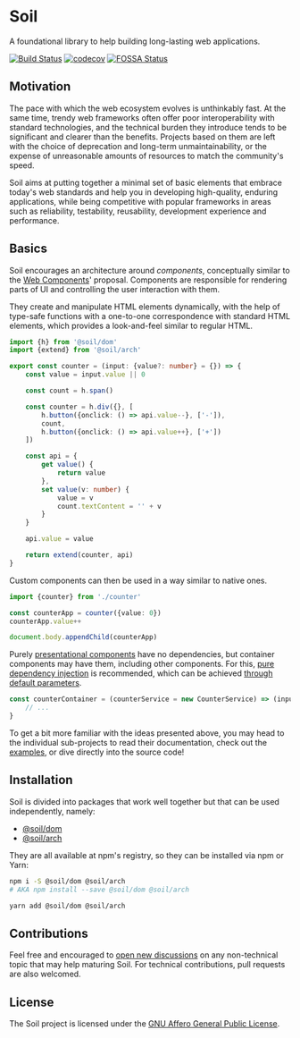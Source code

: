 # Soil

A foundational library to help building long-lasting web applications.

[![Build Status](https://travis-ci.org/inad9300/Soil.svg?branch=master)](https://travis-ci.org/inad9300/Soil)
[![codecov](https://codecov.io/gh/inad9300/Soil/branch/master/graph/badge.svg)](https://codecov.io/gh/inad9300/Soil)
[![FOSSA Status](https://app.fossa.io/api/projects/git%2Bgithub.com%2Finad9300%2FSoil.svg?type=shield)](https://app.fossa.io/projects/git%2Bgithub.com%2Finad9300%2FSoil?ref=badge_shield)


## Motivation

The pace with which the web ecosystem evolves is unthinkably fast. At the same
time, trendy web frameworks often offer poor interoperability with standard
technologies, and the technical burden they introduce tends to be significant
and clearer than the benefits. Projects based on them are left with the choice
of deprecation and long-term unmaintainability, or the expense of unreasonable
amounts of resources to match the community's speed.

Soil aims at putting together a minimal set of basic elements that embrace
today's web standards and help you in developing high-quality, enduring
applications, while being competitive with popular frameworks in areas such as
reliability, testability, reusability, development experience and performance.


## Basics

Soil encourages an architecture around *components*, conceptually similar to
the [Web Components](https://developer.mozilla.org/en-US/docs/Web/Web_Components)'
proposal. Components are responsible for rendering parts of UI and controlling
the user interaction with them.

They create and manipulate HTML elements dynamically, with the help of
type-safe functions with a one-to-one correspondence with standard HTML
elements, which provides a look-and-feel similar to regular HTML.

```ts
import {h} from '@soil/dom'
import {extend} from '@soil/arch'

export const counter = (input: {value?: number} = {}) => {
    const value = input.value || 0

    const count = h.span()

    const counter = h.div({}, [
        h.button({onclick: () => api.value--}, ['-']),
        count,
        h.button({onclick: () => api.value++}, ['+'])
    ])

    const api = {
        get value() {
            return value
        },
        set value(v: number) {
            value = v
            count.textContent = '' + v
        }
    }

    api.value = value

    return extend(counter, api)
}
```

Custom components can then be used in a way similar to native ones.

```ts
import {counter} from './counter'

const counterApp = counter({value: 0})
counterApp.value++

document.body.appendChild(counterApp)
```

Purely [presentational components](https://medium.com/@dan_abramov/smart-and-dumb-components-7ca2f9a7c7d0)
have no dependencies, but container components may have them, including other
components. For this, [pure dependency injection](http://blog.ploeh.dk/2014/06/10/pure-di/)
is recommended, which can be achieved [through default parameters](https://medium.freecodecamp.org/how-to-take-advantage-of-javascripts-default-parameters-for-dependency-injection-98fc423328e1).

```ts
const counterContainer = (counterService = new CounterService) => (input = {}) => {
    // ...
}
```

To get a bit more familiar with the ideas presented above, you may head to the
individual sub-projects to read their documentation, check out the [examples](examples/),
or dive directly into the source code!


## Installation

Soil is divided into packages that work well together but that can be used
independently, namely:
- [@soil/dom](https://github.com/inad9300/Soil/tree/master/dom)
- [@soil/arch](https://github.com/inad9300/Soil/tree/master/arch)

They are all available at npm's registry, so they can be installed via npm or
Yarn:

```bash
npm i -S @soil/dom @soil/arch
# AKA npm install --save @soil/dom @soil/arch
```

```bash
yarn add @soil/dom @soil/arch
```


## Contributions

Feel free and encouraged to [open new discussions](../../issues) on any
non-technical topic that may help maturing Soil. For technical contributions,
pull requests are also welcomed.


## License

The Soil project is licensed under the [GNU Affero General Public License](LICENSE).
